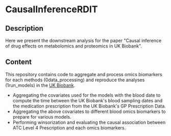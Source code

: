 # CausalInferenceRDIT

## Description
Here we present the downstream analysis for the paper "﻿Causal inference of drug effects on metabolomics and proteomics in UK Biobank". 

## Content
This repository contains code to aggregate and process omics biomarkers for each methods  (0data_processing) and reproduce the analyses (1run_models) in the [UK Biobank](https://www.ukbiobank.ac.uk/).

- Aggregating the covariates used for the models with the blood date to compute the time between the UK Biobank's blood sampling dates and the medication prescription from the UK Biobank's GP Prescription Data.
- Aggregating the above covariates to different blood omics biomarkers to prepare for various models.
- Performing winsorization and evaluating the causal association between ATC Level 4 Prescription and each omics biomarkers.
